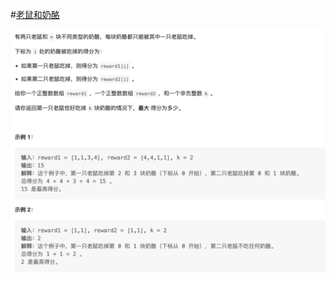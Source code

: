 #[老鼠和奶酪](https://leetcode.cn/problems/count-vowel-strings-in-ranges/)

<img src="./question.jpg" alt="老鼠和奶酪"/>
